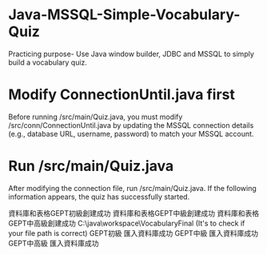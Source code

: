 # Java-MSSQL-Simple-Vocabulary-Quiz
Practicing purpose- Use Java window builder, JDBC and MSSQL to simply build a vocabulary quiz.

# Modify ConnectionUntil.java first
Before running /src/main/Quiz.java, you must modify /src/conn/ConnectionUntil.java by updating the MSSQL connection details (e.g., database URL, username, password) to match your MSSQL account.

# Run /src/main/Quiz.java
After modifying the connection file, run /src/main/Quiz.java. If the following information appears, the quiz has successfully started.

資料庫和表格GEPT初級創建成功
資料庫和表格GEPT中級創建成功
資料庫和表格GEPT中高級創建成功
C:\java\workspace\VocabularyFinal (It's to check if your file path is correct)
GEPT初級 匯入資料庫成功
GEPT中級 匯入資料庫成功
GEPT中高級 匯入資料庫成功
